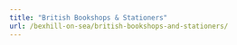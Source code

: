 ```yaml
---
title: "British Bookshops & Stationers"
url: /bexhill-on-sea/british-bookshops-and-stationers/
---
```

